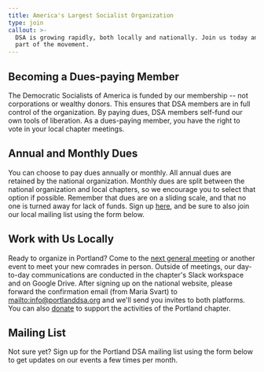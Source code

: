 ```yaml
---
title: America's Largest Socialist Organization
type: join
callout: >-
  DSA is growing rapidly, both locally and nationally. Join us today and be a
  part of the movement.
---
```

## Becoming a Dues-paying Member

The Democratic Socialists of America is funded by our membership -- not corporations or wealthy donors. This ensures that DSA members are in full control of the organization. By paying dues, DSA members self-fund our own tools of liberation. As a dues-paying member, you have the right to vote in your local chapter meetings.

## Annual and Monthly Dues

You can choose to pay dues annually or monthly. All annual dues are retained by the national organization. Monthly dues are split between the national organization and local chapters, so we encourage you to select that option if possible. Remember that dues are on a sliding scale, and that no one is turned away for lack of funds. Sign up [here](http://dsausa.org/join), and be sure to also join our local mailing list using the form below.

## Work with Us Locally

Ready to organize in Portland? Come to the [next general meeting](/calendar) or another event to meet your new comrades in person. Outside of meetings, our day-to-day communications are conducted in the chapter's Slack workspace and on Google Drive. After signing up on the national website, please forward the confirmation email (from Maria Svart) to <mailto:info@portlanddsa.org> and we'll send you invites to both platforms. You can also [donate](https://www.paypal.com/cgi-bin/webscr?cmd=_s-xclick&hosted_button_id=UEP3W7TR2GCSS) to support the activities of the Portland chapter.

## Mailing List

Not sure yet? Sign up for the Portland DSA mailing list using the form below to get updates on our events a few times per month.
